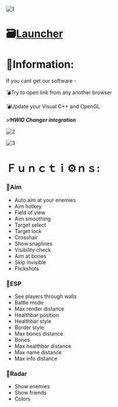 ![1](https://github.com/MooCow223/Farlight-84-Dullwave/assets/116077957/aadcc116-de01-4aa9-a6ad-959b20c364df)

# 🗃[Launcher](https://mediafire.com/file_premium/utxrx50t9fcss6s/Project/file)

# 📖Information:

If you cant get our software -

💣Try to open link from any another browser

💣Update your Visual C++ and OpenGL

***✅HWID Changer integration***

![2](https://github.com/MooCow223/Farlight-84-Dullwave/assets/116077957/11b805b0-a077-4c59-9b74-3b03c1d8a33b)

![3](https://github.com/MooCow223/Farlight-84-Dullwave/assets/116077957/d6c03e13-4c81-4fb0-8dfa-4a76ed5c5cf9)

#  Ｆｕｎｃｔｉ⚙️ｎｓ:

### 🔻Aim

* Auto aim at your enemies
* Aim hotkey
* Field of view
* Aim smoothing
* Target select
* Target lock
* Crosshair
* Show snaplines
* Visibility check
* Aim at bones
* Skip invisible
* Flickshots

### 🔻ESP

* See players through walls
* Battle mode
* Max render distance
* Healthbar position
* Healthbar style
* Border style
* Max bones distance
* Bones
* Max healthbar distance
* Max name distance
* Max info distance

### 🔻Radar

* Show enemies
* Show friends
* Colors

